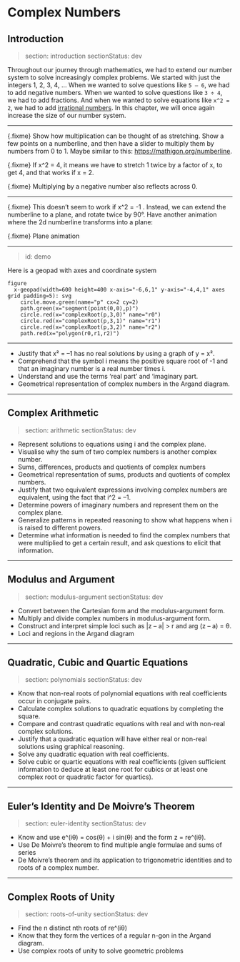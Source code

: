 # Complex Numbers

## Introduction

> section: introduction
> sectionStatus: dev

Throughout our journey through mathematics, we had to extend our number system
to solve increasingly complex problems. We started with just the integers 1, 2,
3, 4, … When we wanted to solve questions like `5 – 6`, we had to add negative
numbers. When we wanted to solve questions like `3 ÷ 4`, we had to add
fractions. And when we wanted to solve equations like `x^2 = 2`, we had to add
[irrational numbers](gloss:irrational-numbers). In this chapter, we will once
again increase the size of our number system.

---

{.fixme} Show how multiplication can be thought of as stretching. Show a few
points on a numberline, and then have a slider to multiply them by numbers from
0 to 1. Maybe similar to this: https://mathigon.org/numberline.

{.fixme} If x^2 = 4, it means we have to stretch 1 twice by a factor of x, to
get 4, and that works if x = 2.

{.fixme} Multiplying by a negative number also reflects across 0.

---

{.fixme} This doesn’t seem to work if x^2 = -1 . Instead, we can extend the
numberline to a plane, and rotate twice by 90°. Have another animation where the
2d numberline transforms into a plane:

{.fixme} Plane animation

---
> id: demo

Here is a geopad with axes and coordinate system

    figure
      x-geopad(width=600 height=400 x-axis="-6,6,1" y-axis="-4,4,1" axes grid padding=5): svg
        circle.move.green(name="p" cx=2 cy=2)
        path.green(x="segment(point(0,0),p)")
        circle.red(x="complexRoot(p,3,0)" name="r0")
        circle.red(x="complexRoot(p,3,1)" name="r1")
        circle.red(x="complexRoot(p,3,2)" name="r2")
        path.red(x="polygon(r0,r1,r2)")

---

* Justify that x² = –1 has no real solutions by using a graph of y = x². 
* Comprehend that the symbol i means the positive square root of -1 and that an
  imaginary number is a real number times i.
* Understand and use the terms ‘real part’ and ‘imaginary part.
* Geometrical representation of complex numbers in the Argand diagram.

---

## Complex Arithmetic

> section: arithmetic
> sectionStatus: dev

* Represent solutions to equations using i and the complex plane.
* Visualise why the sum of two complex numbers is another complex number.
* Sums, differences, products and quotients of complex numbers
* Geometrical representation of sums, products and quotients of complex numbers.
* Justify that two equivalent expressions involving complex numbers are
  equivalent, using the fact that i^2 = –1.
* Determine powers of imaginary numbers and represent them on the complex plane.
* Generalize patterns in repeated reasoning to show what happens when i is
  raised to different powers.
* Determine what information is needed to find the complex numbers that were
  multiplied to get a certain result, and ask questions to elicit that information.

---

## Modulus and Argument

> section: modulus-argument
> sectionStatus: dev

* Convert between the Cartesian form and the modulus-argument form.
* Multiply and divide complex numbers in modulus-­argument form.
* Construct and interpret simple loci such as |z – a| > r and arg (z – a) = θ.
* Loci and regions in the Argand diagram

---

## Quadratic, Cubic and Quartic Equations

> section: polynomials
> sectionStatus: dev

* Know that non-­real roots of polynomial equations with real coefficients occur
  in conjugate pairs.
* Calculate complex solutions to quadratic equations by completing the square.
* Compare and contrast quadratic equations with real and with non-real complex
  solutions. 
* Justify that a quadratic equation will have either real or non-real solutions
  using graphical reasoning.
* Solve any quadratic equation with real coefficients.
* Solve cubic or quartic equations with real coefficients (given sufficient
  information to deduce at least one root for cubics or at least one complex
  root or quadratic factor for quartics).

---

## Euler’s Identity and De Moivre’s Theorem

> section: euler-identity
> sectionStatus: dev

* Know and use e^(iθ) = cos(θ) + i sin(θ) and the form z = re^(iθ).
* Use De Moivre’s theorem to find multiple angle formulae and sums of series
* De Moivre’s theorem and its application to trigonometric identities and to roots of a complex number.

---

## Complex Roots of Unity

> section: roots-of-unity
> sectionStatus: dev

* Find the n distinct nth roots of re^(iθ)
* Know that they form the vertices of a regular n-­gon in the Argand diagram.
* Use complex roots of unity to solve geometric problems
